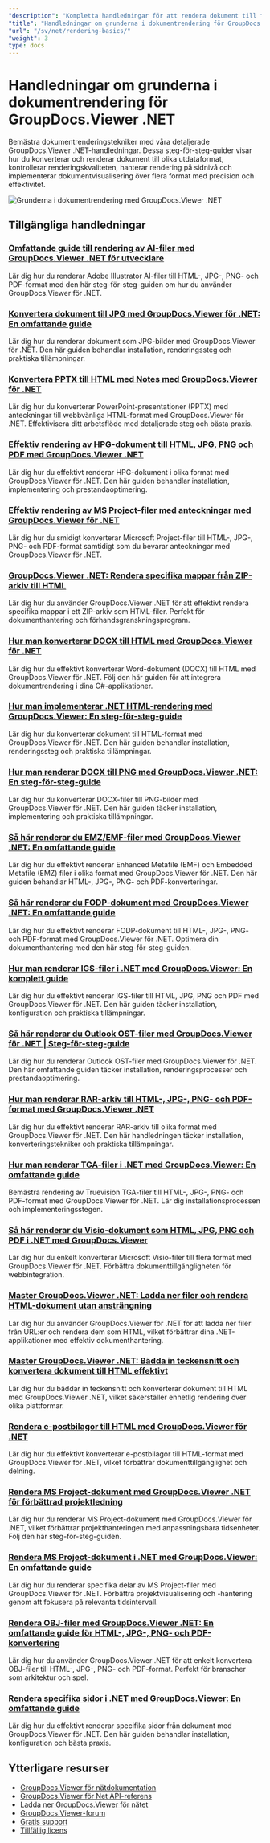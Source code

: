 ```yaml
---
"description": "Kompletta handledningar för att rendera dokument till flera utdataformat, inklusive HTML, PDF och bildformat, med GroupDocs.Viewer för .NET."
"title": "Handledningar om grunderna i dokumentrendering för GroupDocs.Viewer .NET"
"url": "/sv/net/rendering-basics/"
"weight": 3
type: docs
---
```

# Handledningar om grunderna i dokumentrendering för GroupDocs.Viewer .NET

Bemästra dokumentrenderingstekniker med våra detaljerade GroupDocs.Viewer .NET-handledningar. Dessa steg-för-steg-guider visar hur du konverterar och renderar dokument till olika utdataformat, kontrollerar renderingskvaliteten, hanterar rendering på sidnivå och implementerar dokumentvisualisering över flera format med precision och effektivitet.

![Grunderna i dokumentrendering med GroupDocs.Viewer .NET](/viewer/rendering-basics/image.png)

## Tillgängliga handledningar

### [Omfattande guide till rendering av AI-filer med GroupDocs.Viewer .NET för utvecklare](./render-ai-groupdocs-viewer-net-guide/)
Lär dig hur du renderar Adobe Illustrator AI-filer till HTML-, JPG-, PNG- och PDF-format med den här steg-för-steg-guiden om hur du använder GroupDocs.Viewer för .NET.

### [Konvertera dokument till JPG med GroupDocs.Viewer för .NET: En omfattande guide](./render-documents-jpg-groupdocs-viewer-dotnet/)
Lär dig hur du renderar dokument som JPG-bilder med GroupDocs.Viewer för .NET. Den här guiden behandlar installation, renderingssteg och praktiska tillämpningar.

### [Konvertera PPTX till HTML med Notes med GroupDocs.Viewer för .NET](./render-pptx-notes-html-groupdocs-viewer-net/)
Lär dig hur du konverterar PowerPoint-presentationer (PPTX) med anteckningar till webbvänliga HTML-format med GroupDocs.Viewer för .NET. Effektivisera ditt arbetsflöde med detaljerade steg och bästa praxis.

### [Effektiv rendering av HPG-dokument till HTML, JPG, PNG och PDF med GroupDocs.Viewer .NET](./groupdocs-viewer-net-hpg-rendering-guide/)
Lär dig hur du effektivt renderar HPG-dokument i olika format med GroupDocs.Viewer för .NET. Den här guiden behandlar installation, implementering och prestandaoptimering.

### [Effektiv rendering av MS Project-filer med anteckningar med GroupDocs.Viewer för .NET](./groupdocs-viewer-ms-project-notes-conversion/)
Lär dig hur du smidigt konverterar Microsoft Project-filer till HTML-, JPG-, PNG- och PDF-format samtidigt som du bevarar anteckningar med GroupDocs.Viewer för .NET.

### [GroupDocs.Viewer .NET: Rendera specifika mappar från ZIP-arkiv till HTML](./groupdocs-viewer-dotnet-render-zip-folders-html/)
Lär dig hur du använder GroupDocs.Viewer .NET för att effektivt rendera specifika mappar i ett ZIP-arkiv som HTML-filer. Perfekt för dokumenthantering och förhandsgranskningsprogram.

### [Hur man konverterar DOCX till HTML med GroupDocs.Viewer för .NET](./render-docx-html-groupdocs-viewer-dotnet/)
Lär dig hur du effektivt konverterar Word-dokument (DOCX) till HTML med GroupDocs.Viewer för .NET. Följ den här guiden för att integrera dokumentrendering i dina C#-applikationer.

### [Hur man implementerar .NET HTML-rendering med GroupDocs.Viewer: En steg-för-steg-guide](./implement-net-html-rendering-groupdocs-viewer/)
Lär dig hur du konverterar dokument till HTML-format med GroupDocs.Viewer för .NET. Den här guiden behandlar installation, renderingssteg och praktiska tillämpningar.

### [Hur man renderar DOCX till PNG med GroupDocs.Viewer .NET: En steg-för-steg-guide](./render-docx-png-groupdocs-viewer-net/)
Lär dig hur du konverterar DOCX-filer till PNG-bilder med GroupDocs.Viewer för .NET. Den här guiden täcker installation, implementering och praktiska tillämpningar.

### [Så här renderar du EMZ/EMF-filer med GroupDocs.Viewer .NET: En omfattande guide](./render-emz-emf-groupdocs-viewer-dotnet/)
Lär dig hur du effektivt renderar Enhanced Metafile (EMF) och Embedded Metafile (EMZ) filer i olika format med GroupDocs.Viewer för .NET. Den här guiden behandlar HTML-, JPG-, PNG- och PDF-konverteringar.

### [Så här renderar du FODP-dokument med GroupDocs.Viewer .NET: En omfattande guide](./render-fodp-documents-groupdocs-viewer-net/)
Lär dig hur du effektivt renderar FODP-dokument till HTML-, JPG-, PNG- och PDF-format med GroupDocs.Viewer för .NET. Optimera din dokumenthantering med den här steg-för-steg-guiden.

### [Hur man renderar IGS-filer i .NET med GroupDocs.Viewer: En komplett guide](./render-igs-files-groupdocs-viewer-dotnet/)
Lär dig hur du effektivt renderar IGS-filer till HTML, JPG, PNG och PDF med GroupDocs.Viewer för .NET. Den här guiden täcker installation, konfiguration och praktiska tillämpningar.

### [Så här renderar du Outlook OST-filer med GroupDocs.Viewer för .NET | Steg-för-steg-guide](./render-outlook-ost-groupdocs-viewer-net/)
Lär dig hur du renderar Outlook OST-filer med GroupDocs.Viewer för .NET. Den här omfattande guiden täcker installation, renderingsprocesser och prestandaoptimering.

### [Hur man renderar RAR-arkiv till HTML-, JPG-, PNG- och PDF-format med GroupDocs.Viewer .NET](./rendering-rar-archives-using-groupdocs-viewer-net/)
Lär dig hur du effektivt renderar RAR-arkiv till olika format med GroupDocs.Viewer för .NET. Den här handledningen täcker installation, konverteringstekniker och praktiska tillämpningar.

### [Hur man renderar TGA-filer i .NET med GroupDocs.Viewer: En omfattande guide](./render-tga-files-dotnet-groupdocs-viewer/)
Bemästra rendering av Truevision TGA-filer till HTML-, JPG-, PNG- och PDF-format med GroupDocs.Viewer för .NET. Lär dig installationsprocessen och implementeringsstegen.

### [Så här renderar du Visio-dokument som HTML, JPG, PNG och PDF i .NET med GroupDocs.Viewer](./groupdocs-viewer-dotnet-render-visio-documents-html-jpg-png-pdf/)
Lär dig hur du enkelt konverterar Microsoft Visio-filer till flera format med GroupDocs.Viewer för .NET. Förbättra dokumenttillgängligheten för webbintegration.

### [Master GroupDocs.Viewer .NET: Ladda ner filer och rendera HTML-dokument utan ansträngning](./mastering-groupdocs-viewer-net-file-download-html-rendering/)
Lär dig hur du använder GroupDocs.Viewer för .NET för att ladda ner filer från URL:er och rendera dem som HTML, vilket förbättrar dina .NET-applikationer med effektiv dokumenthantering.

### [Master GroupDocs.Viewer .NET: Bädda in teckensnitt och konvertera dokument till HTML effektivt](./embed-fonts-convert-docs-groupdocs-viewer-net/)
Lär dig hur du bäddar in teckensnitt och konverterar dokument till HTML med GroupDocs.Viewer .NET, vilket säkerställer enhetlig rendering över olika plattformar.

### [Rendera e-postbilagor till HTML med GroupDocs.Viewer för .NET](./render-email-attachments-html-groupdocs-viewer-net/)
Lär dig hur du effektivt konverterar e-postbilagor till HTML-format med GroupDocs.Viewer för .NET, vilket förbättrar dokumenttillgänglighet och delning.

### [Rendera MS Project-dokument med GroupDocs.Viewer .NET för förbättrad projektledning](./render-ms-project-docs-groupdocs-viewer-net/)
Lär dig hur du renderar MS Project-dokument med GroupDocs.Viewer för .NET, vilket förbättrar projekthanteringen med anpassningsbara tidsenheter. Följ den här steg-för-steg-guiden.

### [Rendera MS Project-dokument i .NET med GroupDocs.Viewer: En omfattande guide](./render-ms-project-dotnet-groupdocs-viewer/)
Lär dig hur du renderar specifika delar av MS Project-filer med GroupDocs.Viewer för .NET. Förbättra projektvisualisering och -hantering genom att fokusera på relevanta tidsintervall.

### [Rendera OBJ-filer med GroupDocs.Viewer .NET: En omfattande guide för HTML-, JPG-, PNG- och PDF-konvertering](./render-obj-files-groupdocs-viewer-net/)
Lär dig hur du använder GroupDocs.Viewer .NET för att enkelt konvertera OBJ-filer till HTML-, JPG-, PNG- och PDF-format. Perfekt för branscher som arkitektur och spel.

### [Rendera specifika sidor i .NET med GroupDocs.Viewer: En omfattande guide](./groupdocs-viewer-net-rendering-pages-guide/)
Lär dig hur du effektivt renderar specifika sidor från dokument med GroupDocs.Viewer för .NET. Den här guiden behandlar installation, konfiguration och bästa praxis.

## Ytterligare resurser

- [GroupDocs.Viewer för nätdokumentation](https://docs.groupdocs.com/viewer/net/)
- [GroupDocs.Viewer för Net API-referens](https://reference.groupdocs.com/viewer/net/)
- [Ladda ner GroupDocs.Viewer för nätet](https://releases.groupdocs.com/viewer/net/)
- [GroupDocs.Viewer-forum](https://forum.groupdocs.com/c/viewer/9)
- [Gratis support](https://forum.groupdocs.com/)
- [Tillfällig licens](https://purchase.groupdocs.com/temporary-license/)